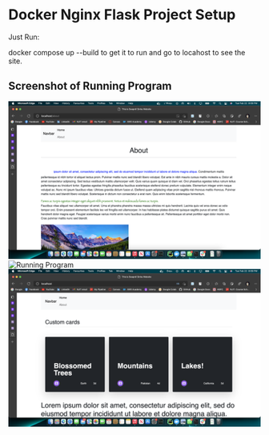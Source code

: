 # Docker Nginx Flask Project Setup

Just Run:

docker compose up --build to get it to run and go to locahost to see the site.

## Screenshot of Running Program

![Running Program](screenshots/ss1.png)
![Running Program](screenshots/ss2.png)
![Running Program](screenshots/ss3.png)
